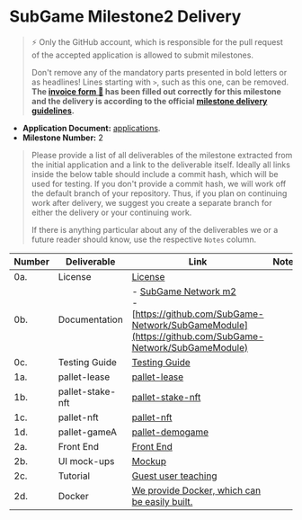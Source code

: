 # SubGame Milestone2 Delivery

> ⚡ Only the GitHub account, which is responsible for the pull request of the accepted application is allowed to submit milestones.
>
> Don't remove any of the mandatory parts presented in bold letters or as headlines! Lines starting with `>`, such as this one, can be removed.
> **The [invoice form :pencil:](https://docs.google.com/forms/d/e/1FAIpQLSfmNYaoCgrxyhzgoKQ0ynQvnNRoTmgApz9NrMp-hd8mhIiO0A/viewform) has been filled out correctly for this milestone and the delivery is according to the official [milestone delivery guidelines](https://github.com/w3f/Grants-Program/blob/master/docs/milestone-deliverables-guidelines.md).**

- **Application Document:** [applications](https://github.com/w3f/Grants-Program/blob/master/applications/SubGame_Network_m2.md).
- **Milestone Number:** 2

> Please provide a list of all deliverables of the milestone extracted from the initial application and a link to the deliverable itself. Ideally all links inside the below table should include a commit hash, which will be used for testing. If you don't provide a commit hash, we will work off the default branch of your repository. Thus, if you plan on continuing work after delivery, we suggest you create a separate branch for either the delivery or your continuing work.
>
> If there is anything particular about any of the deliverables we or a future reader should know, use the respective `Notes` column.

| Number | Deliverable      | Link                                                                                                                                                                                                                     | Notes |
| ------ | ---------------- | ------------------------------------------------------------------------------------------------------------------------------------------------------------------------------------------------------------------------ | ----- |
| 0a.    | License          | [License](https://github.com/SubGame-Network/SubGameModule/blob/master/LICENSE)                                                                                                                                          |
| 0b.    | Documentation    | - [SubGame Network m2](https://github.com/w3f/Grants-Program/blob/master/applications/SubGame_Network_m2.md) <br> - [https://github.com/SubGame-Network/SubGameModule](https://github.com/SubGame-Network/SubGameModule) |
| 0c.    | Testing Guide    | [Testing Guide](https://github.com/SubGame-Network/subgame-network/tree/develop/pallets)                                                                                                                                 |
| 1a.    | pallet-lease     | [pallet-lease](https://github.com/SubGame-Network/subgame-network/tree/develop/pallets/lease)                                                                                                                            |
| 1b.    | pallet-stake-nft | [pallet-stake-nft](https://github.com/SubGame-Network/subgame-network/tree/develop/pallets/stake-nft)                                                                                                                    |
| 1c.    | pallet-nft       | [pallet-nft](https://github.com/SubGame-Network/subgame-network/tree/develop/pallets/nft)                                                                                                                                |
| 1d.    | pallet-gameA     | [pallet-demogame](https://github.com/SubGame-Network/subgame-network/tree/develop/pallets/demogame)                                                                                                                      |
| 2a.    | Front End        | [Front End](https://github.com/SubGame-Network/SubGameModule/tree/master/frontend)                                                                                                                                       |
| 2b.    | UI mock-ups      | [Mockup](https://www.figma.com/file/7ZUQSuAfNrrmq5s3LSIFik/SubGame?node-id=3649%3A62086)                                                                                                                                 |
| 2c.    | Tutorial         | [Guest user teaching](https://github.com/SubGame-Network/SubGameModule/blob/master/README.md)                                                                                                                            |
| 2d.    | Docker           | [We provide Docker, which can be easily built.](https://github.com/SubGame-Network/SubGameModule)                                                                                                                        |
